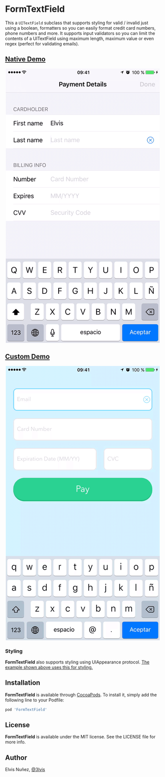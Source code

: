# FormTextField

This a `UITextField` subclass that supports styling for valid / invalid just using a boolean, formatters so you can easily format credit card numbers, phone numbers and more. It supports input validators so you can limit the contents of a UITextField using maximum length, maximum value or even regex (perfect for validating emails).

## [Native Demo](https://github.com/3lvis/FormTextField/blob/master/Native/Field.swift#L28-L92)

<p align="center">
  <img src="https://raw.githubusercontent.com/3lvis/FormTextField/master/GitHub/native.gif"/>
</p>

## [Custom Demo](https://github.com/3lvis/FormTextField/blob/master/Custom/Controller.swift#L11-L84)

<p align="center">
  <img src="https://raw.githubusercontent.com/3lvis/FormTextField/master/GitHub/custom.gif"/>
</p>

### Styling

**FormTextField** also supports styling using UIAppearance protocol. [The example shown above uses this for styling.](https://github.com/3lvis/FormTextField/blob/master/Custom/CustomStyle.swift)

## Installation

**FormTextField** is available through [CocoaPods](http://cocoapods.org). To install
it, simply add the following line to your Podfile:

```ruby
pod 'FormTextField'
```

## License

**FormTextField** is available under the MIT license. See the LICENSE file for more info.

## Author

Elvis Nuñez, [@3lvis](https://twitter.com/3lvis)
